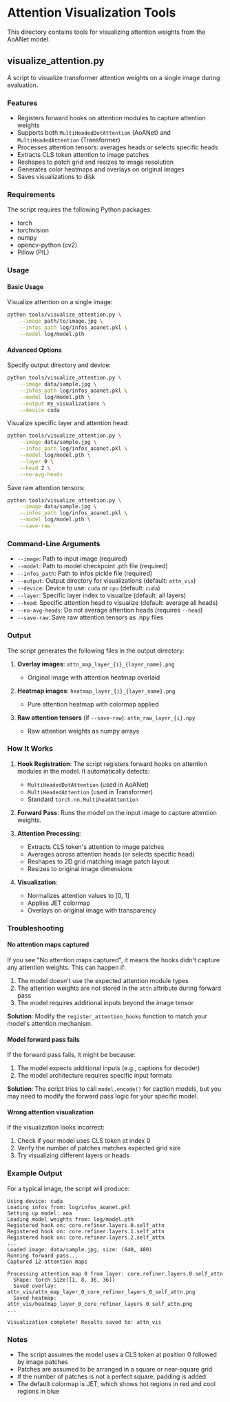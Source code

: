 # Attention Visualization Tools

This directory contains tools for visualizing attention weights from the AoANet model.

## visualize_attention.py

A script to visualize transformer attention weights on a single image during evaluation.

### Features

- Registers forward hooks on attention modules to capture attention weights
- Supports both `MultiHeadedDotAttention` (AoANet) and `MultiHeadedAttention` (Transformer)
- Processes attention tensors: averages heads or selects specific heads
- Extracts CLS token attention to image patches
- Reshapes to patch grid and resizes to image resolution
- Generates color heatmaps and overlays on original images
- Saves visualizations to disk

### Requirements

The script requires the following Python packages:
- torch
- torchvision
- numpy
- opencv-python (cv2)
- Pillow (PIL)

### Usage

#### Basic Usage

Visualize attention on a single image:

```bash
python tools/visualize_attention.py \
    --image path/to/image.jpg \
    --infos_path log/infos_aoanet.pkl \
    --model log/model.pth
```

#### Advanced Options

Specify output directory and device:

```bash
python tools/visualize_attention.py \
    --image data/sample.jpg \
    --infos_path log/infos_aoanet.pkl \
    --model log/model.pth \
    --output my_visualizations \
    --device cuda
```

Visualize specific layer and attention head:

```bash
python tools/visualize_attention.py \
    --image data/sample.jpg \
    --infos_path log/infos_aoanet.pkl \
    --model log/model.pth \
    --layer 0 \
    --head 2 \
    --no-avg-heads
```

Save raw attention tensors:

```bash
python tools/visualize_attention.py \
    --image data/sample.jpg \
    --infos_path log/infos_aoanet.pkl \
    --model log/model.pth \
    --save-raw
```

### Command-Line Arguments

- `--image`: Path to input image (required)
- `--model`: Path to model checkpoint .pth file (required)
- `--infos_path`: Path to infos pickle file (required)
- `--output`: Output directory for visualizations (default: `attn_vis`)
- `--device`: Device to use: `cuda` or `cpu` (default: `cuda`)
- `--layer`: Specific layer index to visualize (default: all layers)
- `--head`: Specific attention head to visualize (default: average all heads)
- `--no-avg-heads`: Do not average attention heads (requires `--head`)
- `--save-raw`: Save raw attention tensors as .npy files

### Output

The script generates the following files in the output directory:

1. **Overlay images**: `attn_map_layer_{i}_{layer_name}.png`
   - Original image with attention heatmap overlaid
   
2. **Heatmap images**: `heatmap_layer_{i}_{layer_name}.png`
   - Pure attention heatmap with colormap applied
   
3. **Raw attention tensors** (if `--save-raw`): `attn_raw_layer_{i}.npy`
   - Raw attention weights as numpy arrays

### How It Works

1. **Hook Registration**: The script registers forward hooks on attention modules in the model. It automatically detects:
   - `MultiHeadedDotAttention` (used in AoANet)
   - `MultiHeadedAttention` (used in Transformer)
   - Standard `torch.nn.MultiheadAttention`

2. **Forward Pass**: Runs the model on the input image to capture attention weights.

3. **Attention Processing**:
   - Extracts CLS token's attention to image patches
   - Averages across attention heads (or selects specific head)
   - Reshapes to 2D grid matching image patch layout
   - Resizes to original image dimensions

4. **Visualization**:
   - Normalizes attention values to [0, 1]
   - Applies JET colormap
   - Overlays on original image with transparency

### Troubleshooting

#### No attention maps captured

If you see "No attention maps captured", it means the hooks didn't capture any attention weights. This can happen if:

1. The model doesn't use the expected attention module types
2. The attention weights are not stored in the `attn` attribute during forward pass
3. The model requires additional inputs beyond the image tensor

**Solution**: Modify the `register_attention_hooks` function to match your model's attention mechanism.

#### Model forward pass fails

If the forward pass fails, it might be because:

1. The model expects additional inputs (e.g., captions for decoder)
2. The model architecture requires specific input formats

**Solution**: The script tries to call `model.encode()` for caption models, but you may need to modify the forward pass logic for your specific model.

#### Wrong attention visualization

If the visualization looks incorrect:

1. Check if your model uses CLS token at index 0
2. Verify the number of patches matches expected grid size
3. Try visualizing different layers or heads

### Example Output

For a typical image, the script will produce:

```
Using device: cuda
Loading infos from: log/infos_aoanet.pkl
Setting up model: aoa
Loading model weights from: log/model.pth
Registered hook on: core.refiner.layers.0.self_attn
Registered hook on: core.refiner.layers.1.self_attn
Registered hook on: core.refiner.layers.2.self_attn
...
Loaded image: data/sample.jpg, size: (640, 480)
Running forward pass...
Captured 12 attention maps

Processing attention map 0 from layer: core.refiner.layers.0.self_attn
  Shape: torch.Size([1, 8, 36, 36])
  Saved overlay: attn_vis/attn_map_layer_0_core_refiner_layers_0_self_attn.png
  Saved heatmap: attn_vis/heatmap_layer_0_core_refiner_layers_0_self_attn.png
...

Visualization complete! Results saved to: attn_vis
```

### Notes

- The script assumes the model uses a CLS token at position 0 followed by image patches
- Patches are assumed to be arranged in a square or near-square grid
- If the number of patches is not a perfect square, padding is added
- The default colormap is JET, which shows hot regions in red and cool regions in blue
